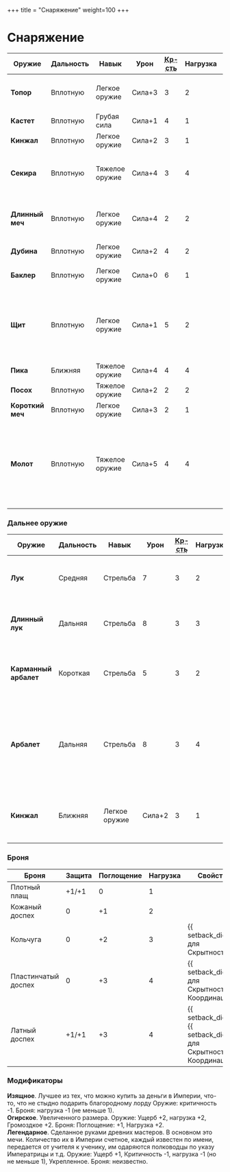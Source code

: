 +++
title = "Снаряжение"
weight=100
+++


Снаряжение
==

|Оружие|Дальность|Навык|Урон|<abbr title="Критичность">Кр-сть</abbr>|Нагрузка|Свойства
|----|--|--|----|----|---|---| 
|**Топор**|Вплотную|Легкое оружие|Сила+3|3|2|**Высококритичное** 1 (+10 к броску крит.&nbsp;травмы), **Проникающее**&nbsp;1 (снижает поглощение)
|**Кастет**|Вплотную|Грубая сила|Сила+1|4|1|**Дезориентация** 3 (на 3 раунда <span title="setback dice" class="genesys-symbol genesys-symbol-setback"></span> к броскам навыков) 
|**Кинжал**|Вплотную|Легкое оружие|Сила+2|3|1|
|**Секира**|Вплотную|Тяжелое оружие|Сила+4|3|4|**Громоздкая** 3 ({{ diff_dice() }} за каждую силу меньше 3), **Проникающее**&nbsp;2 (снижает поглощение), **Высококритичное** 1 (+10 к броску крит.&nbsp;травмы) 
|**Длинный меч**|Вплотную|Легкое оружие|Сила+4|2|2|**Оборонительное** 1 (+1/0 к защите), **Сноровка** 3 ({{ diff_dice() }} за каждую ловкость меньше 3),  **Проникающее**&nbsp;1 (снижает поглощение), 
|**Дубина**|Вплотную|Легкое оружие|Сила+2|4|2|
|**Баклер**|Вплотную|Легкое оружие|Сила+0|6|1|**Оборонительное** 1 (+1/0 к защите), **Неточное**&nbsp;1 ({{ setback_dice()}}&nbsp;ко&nbsp;всем&nbsp;атакам)
|**Щит**|Вплотную|Легкое оружие|Сила+1|5|2|**Оборонительное** 2 (+2/0 к защите), **Отражающее** 2 (0/+2 к защите), **Нокдаун** (после успешной атаки этим оружием: {{advantage_symbol()}} и цель распластывается), **Неточное** 2 ({{ setback_dice()}}{{setback_dice()}}&nbsp;ко&nbsp;всем&nbsp;атакам)
|**Пика**|Ближняя|Тяжелое оружие|Сила+4|4|4|**Подготовка** 1 (маневр на подготовку)
|**Посох**|Вплотную|Тяжелое оружие|Сила+2|2|2|**Оборонительное** 1 (+1/0 к защите)
|**Короткий меч**|Вплотную|Легкое оружие|Сила+3|2|1|**Оборонительное** 1 (+1/0 к защите)
|**Молот**|Вплотную|Тяжелое оружие|Сила+5|4|4|**Громоздкий** 4 ({{ diff_dice() }} за каждую силу меньше 4),  **Нокдаун** (после успешной атаки этим оружием: {{advantage_symbol()}} и цель распластывается) **Ошеломление** 1 ({{advantage_symbol()}}{{advantage_symbol()}}: цель ошеломлена на 1 раунд и не может совершать действий)

### Дальнее оружие

|Оружие|Дальность|Навык|Урон|<abbr title="Критичность">Кр-сть</abbr>|Нагрузка|Свойства
|----|--|--|----|----|---|---|
|**Лук**|Средняя|Стрельба|7|3|2| **Сноровка** 2 ({{ diff_dice() }} за каждую ловкость меньше&nbsp;2) 
|**Длинный лук**|Дальняя|Стрельба|8|3|3| **Сноровка** 3 ({{ diff_dice() }} за каждую ловкость меньше&nbsp;3) 
|**Карманный арбалет**|Короткая|Стрельба|5|3|2|**Подготовка** 2 (маневра на подготовку), **Проникающее**&nbsp;1 (снижает поглощение) 
|**Арбалет**|Дальняя|Стрельба|8|3|4|**Подготовка** 2 (2 маневра на подготовку), **Проникающее**&nbsp;3 (снижает поглощение), **Громоздкая** 3 ({{ diff_dice() }} за каждую силу меньше 3)
|**Кинжал**|Ближняя|Легкое оружие|Сила+2|3|1|**Точное** 1 ({{boost_dice()}} ко всем атакам), **Ограниченный боезапас**

### Броня

|Броня|Защита|Поглощение|Нагрузка|Свойства
|----|--|--|----|----|
|Плотный плащ|+1/+1|0|1|
|Кожаный доспех|0|+1|2|
|Кольчуга|0|+2|3|{{ setback_dice()}} для Скрытности
|Пластинчатый доспех|0|+3|4|{{ setback_dice()}} для Скрытности, Координации
|Латный доспех|+1/+1|+3|4|{{ setback_dice()}}{{ setback_dice()}} для Скрытности, Координации


### Модификаторы

**Изящное**. Лучшее из тех, что можно купить за деньги в Империи, что-то, что не стыдно подарить благородному лорду  Оружие: критичность -1. Броня: нагрузка -1 (не меньше 1).<br/> 
**Огирское**. Увеличенного размера. Оружие: Ущерб +2, нагрузка +2, Громоздкое +2. Броня: Поглощение: +1, Нагрузка +2. <br/>
**Легендарное**. Сделанное руками древних мастеров. В основном это мечи. Количество их в Империи счетное, каждый известен по имени, передается от учителя к ученику, им одаряются полководцы по указу Императрицы и т.д. Оружие: Ущерб +1, Критичность -1, нагрузка -1 (но не меньше 1), Укрепленное. Броня: неизвестно.